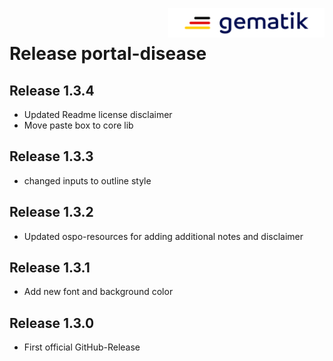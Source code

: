 <img align="right" width="250" height="47" src="./media/Gematik_Logo_Flag.png"/> <br/>    

# Release portal-disease

## Release 1.3.4
- Updated Readme license disclaimer
- Move paste box to core lib

## Release 1.3.3
- changed inputs to outline style

## Release 1.3.2
- Updated ospo-resources for adding additional notes and disclaimer

## Release 1.3.1
- Add new font and background color

## Release 1.3.0
- First official GitHub-Release
